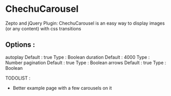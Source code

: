 ChechuCarousel
================================

Zepto and jQuery Plugin: ChechuCarousel is an easy way to display images (or any content) with css transitions

Options :
---------

autoplay 								 Default : true 				Type : Boolean
duration                                 Default : 4000                 Type : Number
pagination                               Default : true                 Type : Boolean
arrows                                   Default : true                 Type : Boolean


TODOLIST :

- Better example page with a few carousels on it
